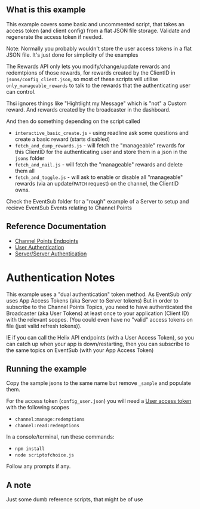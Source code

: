 ## What is this example

This example covers some basic and uncommented script, that takes an access token (and client config) from a flat JSON file storage.
Validate and regenerate the access token if needed.

Note: Normally you probably wouldn't store the user access tokens in a flat JSON file. It's just done for simplicity of the examples

The Rewards API only lets you modify/change/update rewards and redemtpions of those rewards, for rewards created by the ClientID in `jsons/config_client.json`, so most of these scripts will utilise `only_manageable_rewards` to talk to the rewards that the authenticating user can control.

Thsi ignores things like "Hightlight my Message" which is "not" a Custom reward. And rewards created by the broadcaster in the dashboard.

And then do something depending on the script called

- `interactive_basic_create.js` - using readline ask some questions and create a basic reward (starts disabled)
- `fetch_and_dump_rewards.js` - will fetch the "manageable" rewards for this ClientID for the authenticating user and store them in a json in the `jsons` folder
- `fetch_and_nail.js` - will fetch the "manageable" rewards and delete them all
- `fetch_and_toggle.js` - will ask to enable or disable all "manageable" rewards (via an update/`PATCH` request) on the channel, the ClientID owns.

Check the EventSub folder for a "rough" example of a Server to setup and recieve EventSub Events relating to Channel Points

## Reference Documentation

- [Channel Points Endpoints](https://dev.twitch.tv/docs/api/reference#create-custom-rewards)
- [User Authentication](https://dev.twitch.tv/docs/authentication/getting-tokens-oauth#oauth-authorization-code-flow)
- [Server/Server Authentication](https://dev.twitch.tv/docs/authentication/getting-tokens-oauth#oauth-client-credentials-flow)

# Authentication Notes

This example uses a "dual authentication" token method.
As EventSub _only_ uses App Access Tokens (aka Server to Server tokens)
But in order to subscribe to the Channel Points Topics, you need to have authenticated the Broadcaster (aka User Tokens) at least once to your application (Client ID) with the relevant scopes. (You could even have no "valid" access tokens on file (just valid refresh tokens)).

IE if you can call the Helix API endpoints (with a User Access Token), so you can catch up when your app is down/restarting, then you can subscribe to the same topics on EventSub (with your App Access Token)

## Running the example

Copy the sample jsons to the same name but remove `_sample` and populate them.

For the access token (`config_user.json`) you will need a [User access token](https://dev.twitch.tv/docs/authentication/getting-tokens-oauth#oauth-authorization-code-flow) with the following scopes

- `channel:manage:redemptions`
- `channel:read:redemptions`

In a console/terminal, run these commands:

- `npm install`
- `node scriptofchoice.js`

Follow any prompts if any.

## A note

Just some dumb reference scripts, that might be of use
